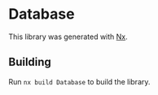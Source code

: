 # Database

This library was generated with [Nx](https://nx.dev).

## Building

Run `nx build Database` to build the library.
